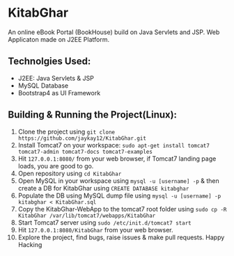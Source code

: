 # KitabGhar
An online eBook Portal (BookHouse) build on Java Servlets and JSP.
Web Applicaton made on J2EE Platform.

## Technolgies Used:
 - J2EE: Java Servlets & JSP
 - MySQL Database
 - Bootstrap4 as UI Framework
 
## Building & Running the Project(Linux):
1. Clone the project using `git clone https://github.com/jaykay12/KitabGhar.git`
2. Install Tomcat7 on your workspace:
    `sudo apt-get install tomcat7 tomcat7-admin tomcat7-docs tomcat7-examples`
3. Hit `127.0.0.1:8080/` from your web browser, if Tomcat7 landing page loads, you are good to go.
4. Open repository using `cd KitabGhar`
5. Open MySQL in your workspace using `mysql -u [username] -p` & then create a DB for KitabGhar using `CREATE DATABASE kitabghar`
6. Populate the DB using MySQL dump file using `mysql -u [username] -p kitabghar < KitabGhar.sql`
7. Copy the KitabGhar-WebApp to the tomcat7 root folder using `sudo cp -R KitabGhar /var/lib/tomcat7/webapps/KitabGhar`
8. Start Tomcat7 server using `sudo /etc/init.d/tomcat7 start`
9. Hit `127.0.0.1:8080/KitabGhar` from your web browser.
10. Explore the project, find bugs, raise issues & make pull requests. Happy Hacking
